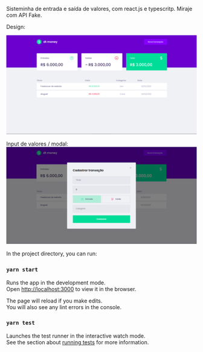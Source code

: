 Sisteminha de entrada e saída de valores, com react.js e typescritp.
Miraje com API Fake.


Design:

<img src="/desktop_design.png" alt="My cool logo"/>



Input de valores / modal:
<img src="/modal_design.png" alt="My cool logo"/>







In the project directory, you can run:

### `yarn start`

Runs the app in the development mode.\
Open [http://localhost:3000](http://localhost:3000) to view it in the browser.

The page will reload if you make edits.\
You will also see any lint errors in the console.

### `yarn test`

Launches the test runner in the interactive watch mode.\
See the section about [running tests](https://facebook.github.io/create-react-app/docs/running-tests) for more information.

